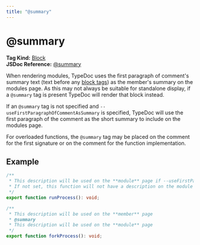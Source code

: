 ```yaml
---
title: "@summary"
---
```


# @summary

**Tag Kind:** [Block](../tags.md#block-tags) <br>
**JSDoc Reference:** [@summary](https://jsdoc.app/tags-summary)

When rendering modules, TypeDoc uses the first paragraph of comment's summary
text (text before any [block tags](../tags.md#block-tags)) as the member's
summary on the modules page. As this may not always be suitable for standalone
display, if a `@summary` tag is present TypeDoc will render that block instead.

If an `@summary` tag is not specified and `--useFirstParagraphOfCommentAsSummary` is
specified, TypeDoc will use the first paragraph of the comment as the short summary
to include on the modules page.

For overloaded functions, the `@summary` tag may be placed on the comment for the
first signature or on the comment for the function implementation.

## Example

```ts
/**
 * This description will be used on the **module** page if --useFirstParagraphOfCommentAsSummary is set
 * If not set, this function will not have a description on the module page.
 */
export function runProcess(): void;

/**
 * This description will be used on the **member** page
 * @summary
 * This description will be used on the **module** page
 */
export function forkProcess(): void;
```

